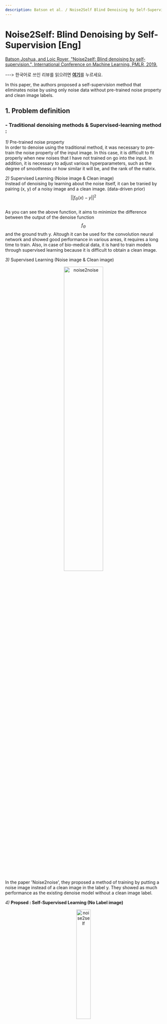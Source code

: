 ```yaml
---
description: Batson et al. / Noise2Self Blind Denoising by Self-Supervision / ICML 2019
---
```


# Noise2Self: Blind Denoising by Self-Supervision \[Eng\]
[Batson Joshua, and Loic Royer, "Noise2self: Blind denoising by self-supervision.", International Conference on Machine Learning. PMLR, 2019.
](https://arxiv.org/abs/1901.11365)

---&gt; 한국어로 쓰인 리뷰를 읽으려면 [**여기**](icml-2019-Noise2Self-kor.md)를 누르세요.


In this paper, the authors proposed a self-supervision method that eliminates noise by using only noise data without pre-trained noise property and clean image labels.    


##  1. Problem definition
### - Traditional denoising methods & Supervised-learning method :    
*1)* Pre-trained noise property            
In order to denoise using the traditional method, it was necessary to pre-train the noise property of the input image. In this case, it is difficult to fit properly when new noises that I have not trained on go into the input. In addition, it is necessary to adjust various hyperparameters, such as the degree of smoothness or how similar it will be, and the rank of the matrix.          


*2)* Supervised Learning (Noise image & Clean image)                 
Instead of denoising by learning about the noise itself, it can be tranied by pairing (x, y) of a noisy image and a clean image. (data-driven prior)
$$||f_{Θ}(x)-y||^2$$             
As you can see the above function, it aims to minimize the difference between the output of the denoise function $$f_{Θ}$$ and the ground truth y. Altough it can be used for the convolution neural network and showed good performance in various areas, it requires a long time to train. Also, in case of bio-medical data, it is hard to train models through supervised learning because it is difficult to obtain a clean image.     

*3)* Supervised Learning (Noise image & Clean image)
<p align="center"><img src="../../.gitbook/assets/18/noise2noise.png" width="50%" height="50%"   alt="noise2noise"></img></p>     
In the paper 'Noise2noise', they proposed a method of training by putting a noise image instead of a clean image in the label y. They showed as much performance as the existing denoise model without a clean image label.        



*4)* **Propsed : Self-Supervised Learning (No Label image)**    
<p align="center"><img src="../../.gitbook/assets/18/self_supervised_image.png" width="30%" height="30%"   alt="noise2self"></img></p>     
In this paper, they proposed a self-supervision denoising method which performed better than the traditional denoising methods and can train denoise without a clean image. It can remove the noise with only noise images, without any label values.

- self-supervised loss :           
$$L(f) = E||f(x)-x||^2$$ 
In case of self-supervised learning, the x-value itself input to the function instead of the label y-value as shown above. The simple proof of this equation is as follows.

$$E||f(x)-x||^2 = E||f(x)-y||^2 + E||x-y||^2$$   
The value x is the noise image and f(x) is the result values after going through J-invariant function. The value y is the clean image.
So, $$E||f(x)-y||^{2}$$ means Ground truth loss and $$||x-y||^{2}$$ means Loss Variance. As a result, self-supervised loss computed by sum of the Ground truth loss and Loss Variance. According to the above proof, self-supervised loss can be obtained without a label y value. Through learning to minimize self-supervised loss, the optimal denoiser function can be found.

## 2. Motivation
### Related work
Here are various ways to remove noise.


#### 1) Traditional Methods
- Smoothness : This is a method of removing noise by calculating the average value of the surrounding pixels to make the center pixel similar to that of the surrounding pixels.
- Self-Similarity : If there are similar patches in the image, replacing the central pixel value with a weighted average value between similar patches. However, the hyperparameters have a large impact on performance, and new datasets unknown noise distribution are unlikely to see the same performance.

#### 2) Use the Convolutional Neural Nets
- Generative : Differentiable generative models can denoise the data using generative adversarial loss.
- Gaussianity : If the noise follows an indepentent identically distributied (i.i.d) Gaussian distribution, use Stein's unbiased risk estimator to train the neural network.
- Sparsity : If the image is sparse, it can be used a compression algorithm to denoise. Howerver, in this case, artifacts remain in the image and it needs a long time to seek sparse features.
- Compressibility : Noise is removed by compressing and decompressing noisy data..
- Statistical Independence : UNet, which is trained to predict true noise by measuring independent noise from the same input data, can predict the real signals(Noise2Noise).

### Idea
There are many methods on how to denoise images like traditional methods such as smoothness or using convolutional neural nets such as UNets recently. However, these methods were possible only when we know the noise property in advance or there was a clean image. So in this paper, they propsed the denoising method based on `self-supervision` rather than the supervised learning method

## 3. Method
### - classic denoiser vs donut denoiser              
<img src="../../.gitbook/assets/18/denoiser.png" width="50%" height="50%"   alt="denoiser"></img> 
> - classic denoiser : Using a median filer that replaces each pixel with the median of a disk of radius r →$$g_{r}$$      
> - donut denoiser : Same as classic denoiser except that the center part is removed, corresponding to the J-invariant referred to in the paper → $$f_{r}$$                      

In the graph above, you can see the difference for each denoiser. r is the radius of each filter.       
For the donut denoiser (blue), the self-supervised minimum (red arrow) is same (r=3) with the ground truth minimum. The vertical difference between self-supervised and ground truth means the variance of the noise. This is consistent result with the self-supervised loss equation seen above.         
On the other hand, in the case of classic denoiser (orange), self-supervised MSE continues to increase and there is no correlation with ground truth results.      
In other words, the donut denoiser can adjust the loss value with self-supervised, but the classic denoiser can adjust the loss value only when there is a ground truth.         


### - J-invariant function : $$f_{Θ}$$             
$$f_{Θ}(x)_{J} := g_{Θ}(1_{J}ㆍs(x) + 1_{J^c}ㆍx)_{J}$$   




J-invariant $$f_{Θ}$$ function can be defined as above. $$g_{Θ}$$ is any classical denoiser, and J(J ∈ _J_) is any partition of the pixels to distinguish it from adjacent pixels like a mask. s(x) is the function replacing each pixel with the average of its neighbors (interpolation). That is, $$f_{Θ}$$ function interpolates with s(x) only in the area corresponding to J, and applies the original image x to other areas, then applies the classical denoiser.           
The $$f_{Θ(x)J}$$ gets independent results with $$x_{J}$$ because $$g_{Θ}$$ was applied after interpolation of x in J space. As a result, image x performed better when $$g_{Θ}$$ was applied after interpolation than when applied directly to the classical denoiser $$g_{Θ}$$. 


## 4. Experiment & Result
### Experimental setup
|   Dataset  | Hanzi | CellNet |   ImageNet   |
|:----------:|:-----:|:-------:|:------------:|
| Image size | 64x64 | 128x128 | 128x128(RGB) |
| batch size |   64  |    64   |      32      |
|    epoch   |   30  |    50   |       1      |                           

They compared the denoise performance when self-supervised by applying the J-invariant function. There are three data sets: Hanzi, a Chinese character data set, CellNet, a microscope data set and an ImageNet data set. 

<p align="center"><img src="../../.gitbook/assets/18/UNET.png" width="50%" height="50%"   alt="UNET"></img></p>
Unet and DnCNN were used to compare the performance of each. The Unet has the same image size in the contracting path and image size in the expanding path. Using these property, the skip connection can calculate the two images together. This is similar to the method of calculating x and f(x) with the same target data, as in the principle of self-supervised learning. They use a random partition of 25 subsets for J-invariant and Peak-Signal-to-Noise Raio (PSNR) was used as an evaluation metric. A larger value of PSNR means less loss of image quality.

### Result
<img src="../../.gitbook/assets/18/result1.png" width="40%" height="40%"   alt="result1"></img>   
The table above shows the PSNR results according to each data and denoise architecture. Noise2Self(N2S) performed better than NLM and BM3D, which are traditional denoiser methods, and shows similar performance to Noise2Truth(N2T) trained with clean target and Noise2Noise(N2N) trained together with independent noise.     

<img src="../../.gitbook/assets/18/result2.png" width="50%" height="40%"   alt="result2"></img>     
When looking at the result of denoising as an image, N2S performed better at removing noise than NLM and BM3D and showed similar results to N2N and N2T.


## 5. Conclusion
Noise2Self removes noise in a self-supervision method, unlike other denoising methods. The advantage of this model is that it can remove noise without prior learning about the noise and can be trained without a clean image. However, there is a trade-off between bias and variance depending on how the size of J is set.
     

### Take home message
> Self-supervised learning can be used to learn without target data.
>
> The noise data and the result of J-invariant function f(x) are independent of each other.
>
> With self-supervised learning, it can denoise only with the noise data and the result of J-invariant function, without clean data.


## Author / Reviewer information
### Author

**황현민** 
* KAIST AI
* [GitHub Link](https://github.com/HYUNMIN-HWANG)
* hyunmin_hwang@kaist.ac.kr

### Reviewer
...

## Reference & Additional materials

1. Batson, J.D., & Royer, L.A. (2019). Noise2Self: Blind Denoising by Self-Supervision. ArXiv, abs/1901.11365. ([link](https://arxiv.org/abs/1901.11365))
2. Lehtinen, J., Munkberg, J., Hasselgren, J., Laine, S., Karras, T., Aittala, M., & Aila, T. (2018). Noise2noise: Learning image restoration without clean data. arXiv preprint arXiv:1803.04189. ([link](https://arxiv.org/abs/1803.04189))
3. Local averaging ([link](https://swprog.tistory.com/entry/OpenCV-%EC%9E%A1%EC%9D%8Cnoise-%EC%A0%9C%EA%B1%B0%ED%95%98%EA%B8%B0-Local-Averaging-Gaussian-smoothing)) 
4. Noise2Self github ([link](https://github.com/czbiohub/noise2self)) 
5. MIA: Josh Batson, Noise2Self: Blind denoising by self-supervision YouTube video ([link](https://www.youtube.com/watch?v=jwp1MsSXOZ4))
6. PSNR ([link](https://ko.wikipedia.org/wiki/%EC%B5%9C%EB%8C%80_%EC%8B%A0%ED%98%B8_%EB%8C%80_%EC%9E%A1%EC%9D%8C%EB%B9%84))  
7. Ronneberger, O., Fischer, P., & Brox, T. (2015, October). U-net: Convolutional networks for biomedical image segmentation. In International Conference on Medical image computing and computer-assisted intervention (pp. 234-241). Springer, Cham. ([link](https://arxiv.org/abs/1505.04597))  
